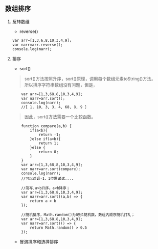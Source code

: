 ## 数组排序
1. 反转数组

    * reverse()
    
    ```
    var arr=[1,3,6,8,10,3,4,9];
    var narr=arr.reverse();
    console.log(narr);
    ```
2. 排序 
 
    * sort()

    >sort()方法按照升序，sort()原理，调用每个数组元素toString()方法。所以排序字符串数组没有问题，但是，
        
        
    ```
        var arr=[1,3,68,8,10,3,4,9];
        var narr=arr.sort();
        console.log(narr);
        //[ 1, 10, 3, 3, 4, 68, 8, 9 ]
    ```
    >因此，sort()方法需要一个比较函数。
    
    
    ```
        function compare(a,b) {
            if(a<b){
                return -1;
            }else if(a>b){
                return 1;
            }else {
                return 0;
            }
        }
        var arr=[1,3,68,8,10,3,4,9];
        var narr=arr.sort(compare);
        console.log(narr);
        //可以对调-1，1位置试试....
    ```
    
    
    ```
        //简写,a>b升序，a<b降序；
        var arr=[1,3,68,8,10,3,4,9];
        var narr=arr.sort((a,b) => {
            return a > b
        });
    ```
    
    ```  
        //随机排序，Math.random()为0到1随机数，数组内顺序随机打乱；
        var arr=[1,3,68,8,10,3,4,9];
        var narr=arr.sort(() => {
            return Math.random() > 0.5
        });
    ```
    
    * 冒泡排序和选择排序
    

